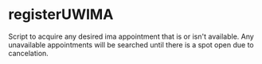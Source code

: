# registerUWIMA
Script to acquire any desired ima appointment that is or isn't available. Any unavailable appointments will be searched until there is a spot open due to cancelation. 
